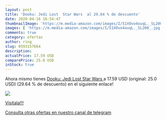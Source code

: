 ```yaml
---
layout: post
title: 'Dooku: Jedi Lost  Star Wars  al 29.64 % de descuento'
date: 2020-04-16 16:54:47
thumbnailImage: 'https://m.media-amazon.com/images/I/51XOvo4ouqL._SL200_.jpg'
images: [ 'https://m.media-amazon.com/images/I/51XOvo4ouqL._SL200_.jpg' ]
comments: true
category: ofertas
author: ring
slug: 0593157664
description:
actualPrice: 17.59 USD
comparePrice: 25.0 USD
inStock: true
---
```


Ahora mismo tienes [Dooku: Jedi Lost  Star Wars ](https://www.amazon.com/dp/0593157664/?tag=redken08-20) a 17.59 USD (original: 25.0 USD) (29.64 %  de descuento) en el siguiente enlace!

[![](https://m.media-amazon.com/images/I/51XOvo4ouqL._SL200_.jpg)](https://www.amazon.com/dp/0593157664/?tag=redken08-20)

[Visítala!!!](https://www.amazon.com/dp/0593157664/?tag=redken08-20)

[Consulta otras ofertas en nuestro canal de telegram](https://t.me/s/ofertas25)
